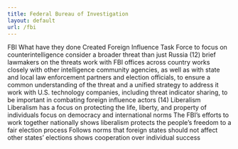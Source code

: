 ```yaml
---
title: Federal Bureau of Investigation
layout: default
url: /fbi
---
```

FBI
What have they done
Created Foreign Influence Task Force to focus on counterintelligence
consider a broader threat than just Russia (12)
brief lawmakers on the threats
work with FBI offices across country
works closely with other intelligence community agencies, as well as with state and local law enforcement partners and election officials, to ensure a common understanding of the threat and a unified strategy to address it
work with U.S. technology companies, including threat indicator sharing, to be important in combating foreign influence actors (14)
Liberalism
Liberalism has a focus on protecting the life, liberty, and property of individuals
focus on democracy and international norms
The FBI’s efforts to work together nationally shows liberalism
protects the people’s freedom to a fair election process
Follows norms that foreign states should not affect other states’ elections
shows cooperation over individual success
